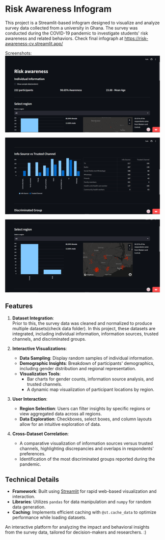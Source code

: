 # Risk Awareness Infogram

This project is a Streamlit-based infogram designed to visualize and analyze survey data collected from a university in Ghana. The survey was conducted during the COVID-19 pandemic to investigate students' risk awareness and related behaviors.
Check final infograph at https://risk-awareness-cv.streamlit.app/

Screenshots:
![Screenshot 1](screenshot1.png)

![Screenshot 3](screenshot3.png)

![Screenshot 2](screenshot2.png)

## Features

1. **Dataset Integration**:  
   Prior to this, the survey data was cleaned and normalized to produce multiple datasets(check data folder). In this project, these datasets are integrated, including individual information, information sources, trusted channels, and discriminated groups. 

2. **Interactive Visualizations**:  
   - **Data Sampling**: Display random samples of individual information.  
   - **Demographic Insights**: Breakdown of participants' demographics, including gender distribution and regional representation.  
   - **Visualization Tools**: 
     - Bar charts for gender counts, information source analysis, and trusted channels.
     - A dynamic map visualization of participant locations by region.

3. **User Interaction**:  
   - **Region Selection**: Users can filter insights by specific regions or view aggregated data across all regions.
   - **Data Exploration**: Checkboxes, select boxes, and column layouts allow for an intuitive exploration of data.

4. **Cross-Dataset Correlation**:  
   - A comparative visualization of information sources versus trusted channels, highlighting discrepancies and overlaps in respondents' preferences.
   - Identification of the most discriminated groups reported during the pandemic.

## Technical Details

- **Framework**: Built using [Streamlit](https://streamlit.io/) for rapid web-based visualization and interaction.
- **Libraries**: Utilizes `pandas` for data manipulation and `numpy` for random data generation. 
- **Caching**: Implements efficient caching with `@st.cache_data` to optimize performance while loading datasets.

An interactive platform for analyzing the impact and behavioral insights from the survey data, tailored for decision-makers and researchers. :)
